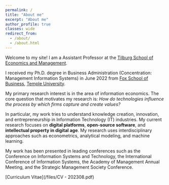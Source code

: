 ```yaml
---
permalink: /
title: "About me"
excerpt: "About me"
author_profile: true
classes: wide
redirect_from: 
  - /about/
  - /about.html
---
```

Welcome to my site! I am a Assistant Professor at the [Tilburg School of Economics and Management](hhttps://www.tilburguniversity.edu/about/schools/economics-and-management).

I received my Ph.D. degree in Business Administration (Concentration: Management Information Systems) in June 2022 from [Fox School of Business](https://www.fox.temple.edu/), [Temple University](https://www.temple.edu/).


My primary research interest is in the area of information economics. The core question that motivates my research is: *How do technologies influence the process by which firms capture and create values?*

In particular, my work tries to understand knowledge creation, innovation, and entrepreneurship in Information Technology (IT) industries. My current research focuses on **digital platforms**, **open-source software**, and **intellectual property in digital age**. My research uses interdisciplinary approaches such as econometrics, analytical modeling, and machine learning.


My work has been presented in leading conferences such as the Conference on Information Systems and Technology, the International Conference of Information Systems, the Academy of Management Annual Meeting, and the Strategic Management Society Conference.

[Curriculum Vitae](/files/CV - 202308.pdf)
